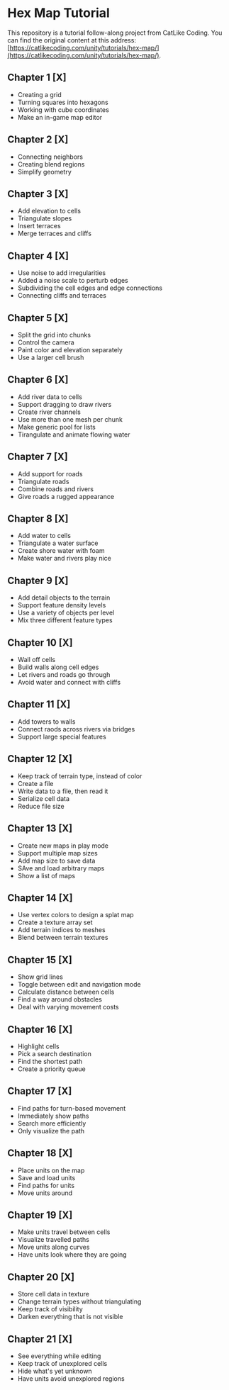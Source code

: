 # Hex Map Tutorial 
This repository is a tutorial follow-along project from CatLike Coding. You can find the original content at this address: [https://catlikecoding.com/unity/tutorials/hex-map/](https://catlikecoding.com/unity/tutorials/hex-map/).

## Chapter 1 [X]
 - Creating a grid
 - Turning squares into hexagons
 - Working with cube coordinates
 - Make an in-game map editor
## Chapter 2 [X]
 - Connecting neighbors
 - Creating blend regions 
 - Simplify geometry
## Chapter 3 [X]
 - Add elevation to cells
 - Triangulate slopes
 - Insert terraces
 - Merge terraces and cliffs
## Chapter 4 [X]
- Use noise to add irregularities
- Added a noise scale to perturb edges
- Subdividing the cell edges and edge connections
- Connecting cliffs and terraces
## Chapter 5 [X]
- Split the grid into chunks
- Control the camera
- Paint color and elevation separately
- Use a larger cell brush
## Chapter 6 [X]
- Add river data to cells
- Support dragging to draw rivers
- Create river channels
- Use more than one mesh per chunk
- Make generic pool for lists
- Tirangulate and animate flowing water
## Chapter 7 [X]
- Add support for roads
- Triangulate roads
- Combine roads and rivers
- Give roads a rugged appearance
## Chapter 8 [X]
- Add water to cells
- Triangulate a water surface
- Create shore water with foam
- Make water and rivers play nice
## Chapter 9 [X]
- Add detail objects to the terrain
- Support feature density levels
- Use a variety of objects per level
- Mix three different feature types
## Chapter 10 [X]
- Wall off cells
- Build walls along cell edges
- Let rivers and roads go through
- Avoid water and connect with cliffs
## Chapter 11 [X]
- Add towers to walls
- Connect raods across rivers via bridges
- Support large special features
## Chapter 12 [X]
- Keep track of terrain type, instead of color
- Create a file
- Write data to a file, then read it
- Serialize cell data
- Reduce file size
## Chapter 13 [X]
- Create new maps in play mode
- Support multiple map sizes
- Add map size to save data
- SAve and load arbitrary maps
- Show a list of maps
## Chapter 14 [X]
- Use vertex colors to design a splat map
- Create a texture array set
- Add terrain indices to meshes
- Blend between terrain textures
## Chapter 15 [X]
- Show grid lines
- Toggle between edit and navigation mode
- Calculate distance between cells
- Find a way around obstacles
- Deal with varying movement costs
## Chapter 16 [X]
- Highlight cells
- Pick a search destination
- Find the shortest path
- Create a priority queue
## Chapter 17 [X]
- Find paths for turn-based movement
- Immediately show paths
- Search more efficiently
- Only visualize the path
## Chapter 18 [X]
- Place units on the map
- Save and load units
- Find paths for units
- Move units around
## Chapter 19 [X]
- Make units travel between cells
- Visualize travelled paths
- Move units along curves
- Have units look where they are going
## Chapter 20 [X]
- Store cell data in texture 
- Change terrain types without triangulating
- Keep track of visibility
- Darken everything that is not visible
## Chapter 21 [X]
- See everything while editing
- Keep track of unexplored cells
- Hide what's yet unknown
- Have units avoid unexplored regions